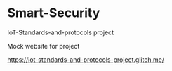 # Smart-Security
IoT-Standards-and-protocols project


Mock website for project

https://iot-standards-and-protocols-project.glitch.me/
